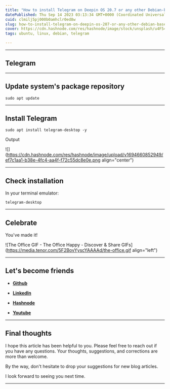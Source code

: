 ```yaml
---
title: "How to install Telegram on Deepin OS 20.7 or any other Debian-based Linux distribution?"
datePublished: Thu Sep 14 2023 03:13:34 GMT+0000 (Coordinated Universal Time)
cuid: clmilj5pj000b0amhclr0ed8w
slug: how-to-install-telegram-on-deepin-os-207-or-any-other-debian-based-linux-distribution
cover: https://cdn.hashnode.com/res/hashnode/image/stock/unsplash/u4F54GIZWGI/upload/f0468772e57c436320a5619e2c534755.jpeg
tags: ubuntu, linux, debian, telegram

---
```


---

## Telegram

---

## Update system's package repository

```plaintext
sudo apt update
```

---

## Install Telegram

```plaintext
sudo apt install telegram-desktop -y
```

Output

![](https://cdn.hashnode.com/res/hashnode/image/upload/v1694660852949/ef7c1aa1-b38e-4fc4-aa4f-f72c55dc8e0e.png align="center")

---

## Check installation

In your terminal emulator:

```plaintext
telegram-desktop
```

---

## **Celebrate**

You've made it!

![The Office GIF - The Office Happy - Discover & Share GIFs](https://media.tenor.com/5F2BovYyscYAAAAd/the-office.gif align="left")

---

## **Let's become friends**

* [**Github**](https://github.com/alexcalaca)
    
* [**LinkedIn**](https://linkedin.com/in/alexandrecalacaofficial)
    
* [**Hashnode**](https://hashnode.com/onboard?next=/@alexandrecalaca)
    
* [**Youtube**](https://www.youtube.com/@alexandrecalacaofficial)
    

---

## **Final thoughts**

I hope this article has been helpful to you. Please feel free to reach out if you have any questions. Your thoughts, suggestions, and corrections are more than welcome.

By the way, don't hesitate to drop your suggestions for new blog articles.

I look forward to seeing you next time.

---